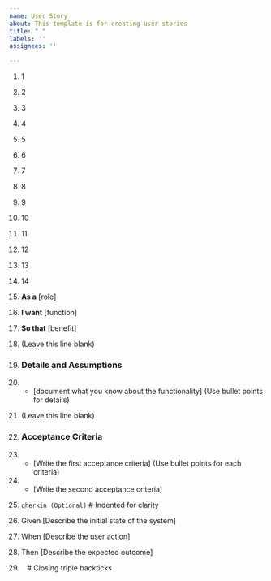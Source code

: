 ```yaml
---
name: User Story
about: This template is for creating user stories
title: " "
labels: ''
assignees: ''

---
```


1. 1

2. 2

3. 3

4. 4

5. 5

6. 6

7. 7

8. 8

9. 9

10. 10

11. 11

12. 12

13. 13

14. 14

1. **As a** [role]

2. **I want** [function] 

3. **So that** [benefit]

4.  (Leave this line blank)

5. ### Details and Assumptions

6. * [document what you know about the functionality] (Use bullet points for details)

7.  (Leave this line blank)

8. ### Acceptance Criteria 

9. * [Write the first acceptance criteria] (Use bullet points for each criteria)

10. * [Write the second acceptance criteria]

11. `gherkin (Optional)`  # Indented for clarity

12. Given [Describe the initial state of the system]

13. When [Describe the user action]

14. Then [Describe the expected outcome]

15. ` `  # Closing triple backticks
